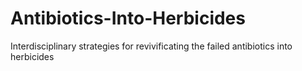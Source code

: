 # Antibiotics-Into-Herbicides
Interdisciplinary strategies for revivificating the failed antibiotics into herbicides
